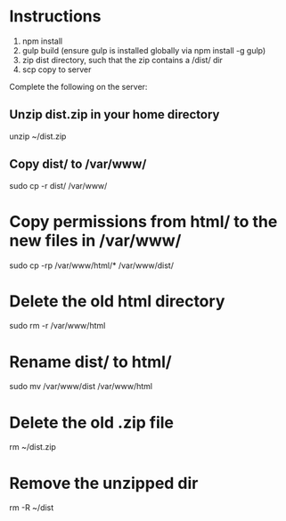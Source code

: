# Instructions

1. npm install
2. gulp build (ensure gulp is installed globally via npm install -g gulp)
3. zip dist directory, such that the zip contains a /dist/ dir
4. scp copy to server

Complete the following on the server:
## Unzip dist.zip in your home directory
unzip ~/dist.zip

## Copy dist/ to /var/www/
sudo cp -r dist/ /var/www/

# Copy permissions from html/ to the new files in /var/www/
sudo cp -rp /var/www/html/* /var/www/dist/

# Delete the old html directory
sudo rm -r /var/www/html

# Rename dist/ to html/
sudo mv /var/www/dist /var/www/html

# Delete the old .zip file
rm ~/dist.zip

# Remove the unzipped dir
rm -R ~/dist